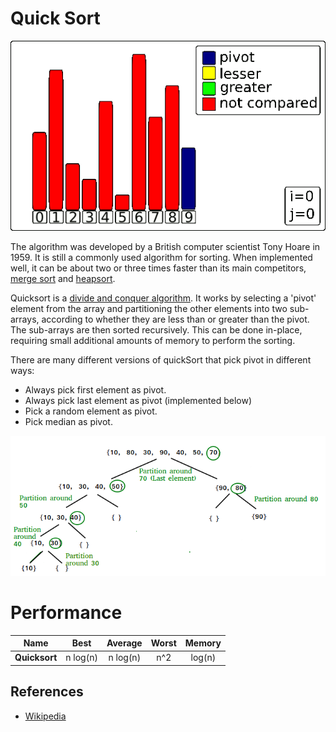 # Quick Sort

![N|Solid](../../../../assets/quicksort-lomuto.gif)

The algorithm was developed by a British computer scientist Tony Hoare in 1959. It is still a commonly used algorithm for sorting. When implemented well, it can be about two or three times faster than its main competitors, [merge sort] and [heapsort].

[merge sort]: ../merge-sort
[heapsort]: ../heapsort
[divide and conquer algorithm]: https://en.wikipedia.org/wiki/Divide-and-conquer_algorithm

Quicksort is a [divide and conquer algorithm]. It works by selecting a 'pivot' element from the array and partitioning the other elements into two sub-arrays, according to whether they are less than or greater than the pivot. The sub-arrays are then sorted recursively. This can be done in-place, requiring small additional amounts of memory to perform the sorting.

There are many different versions of quickSort that pick pivot in different ways:

- Always pick first element as pivot.
- Always pick last element as pivot (implemented below)
- Pick a random element as pivot.
- Pick median as pivot.

![N|Solid](../../../../assets/lomuto-view.png)

# Performance

| Name                  | Best            | Average             | Worst               | Memory    |
| --------------------- | :-------------: | :-----------------: | :-----------------: | :-------: |
| **Quicksort**    | n log(n)        |  n log(n)           | n^2                 | log(n)    |  


## References

- [Wikipedia](https://en.wikipedia.org/wiki/Quicksort)





